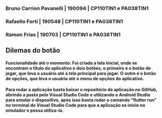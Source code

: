### Bruno Carrion Pavanelli | 190094 | CP110TIN1 e PA038TIN1
### Rafaello Forti | 190548 | CP110TIN1 e PA038TIN1
### Ramon Frias | 190703 | CP110TIN1 e PA038TIN1

## Dilemas do botão

#### Funcionalidade até o momento: Foi criada a tela inicial, onde se encontram o título do aplicativo e dois botões, o primeiro é o botão de jogar, que leva o usuário até a tela principal para jogar. O outro é o botão de opções, que leva o usuário até o menu de opções do aplicativo.

#### Para rodar a aplicação basta baixar o repositório da aplicação no GitHub, abrindo a pasta pelo Visual Studio Code e utilizando o Android Studio para emular o dispositivo, após isso basta rodar o comando "flutter run" no terminal do Visual Studio Code para que a aplicação se inicie no emulador e possa utiliza-la.
